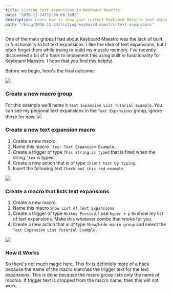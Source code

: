 ```yaml
---
title: Listing text expansions in Keyboard Maestro
date: "2016-11-24T12:00:00.169Z"
description: Learn how to show your current Keyboard Maestro text expansions with Keyboard Maestro.
path: "/blog/2016-11-24/listing-keyboard-maestro-text-expansions"
---
```


One of the main gripes I had about Keyboard Maestro was the lack of built in functionality to list text expansions. I like the idea of text expansions, but I often forget them while trying to build my muscle memory. I've recently discovered a bit of a hack to implement this using built in functionality for Keyboard Maestro. I hope that you find this helpful.

Before we begin, here's the final outcome:

![](/content/images/2016/11/text-expansion-simple-example.gif)

### Create a new macro group

For this example we'll name it `Text Expansion List Tutorial Example`. You can see my personal text expansions in the `Text Expansions` group, ignore those for now.
![](https://cldup.com/78p_SD1KuC.png)

### Create a new text expansion macro

1. Create a new macro.
2. Name this macro `` `tex: Text Expansion Example ``.
3. Create a trigger of type `This string is typed` that is fired when the string `` `tex `` is typed.
4. Create a new action that is of type `Insert text by typing`.
5. Insert the following text `Check out this rad example`.

![](/content/images/2016/11/text-expansion-1.png)

### Create a macro that lists text expansions

1. Create a new macro.
2. Name this macro `Show List of Text Expansions`
3. Create a trigger of type `Hotkey Pressed`. I use `hyper + p` to show my list of text expansions. Make this whatever combo that works for you.
4. Create a new action that is of type `Show/Hide macro group` and select the `Text Expansion List Tutorial Example`.

![](/content/images/2016/11/text-expansion-2.png)

### How it Works

So there's not much magic here. This fix is definitely more of a hack because the name of the macro matches the trigger text for the text expansions. This is done because the macro group lists only the name of macros. If trigger text is dropped from the macro name, then this will not work.
